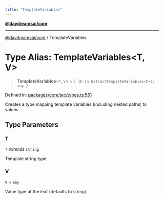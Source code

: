 ```yaml
---
title: "TemplateVariables"
---
```


[**@daydreamsai/core**](./api-reference.md)

***

[@daydreamsai/core](./api-reference.md) / TemplateVariables

# Type Alias: TemplateVariables\<T, V\>

> **TemplateVariables**\<`T`, `V`\> = `{ [K in ExtractTemplateVariables<T>]: any }`

Defined in: [packages/core/src/types.ts:551](https://github.com/dojoengine/daydreams/blob/bbf75946e0d6d99fbdde4cebb2f8a4e8926724f1/packages/core/src/types.ts#L551)

Creates a type mapping template variables (including nested paths) to values

## Type Parameters

### T

`T` *extends* `string`

Template string type

### V

`V` = `any`

Value type at the leaf (defaults to string)
